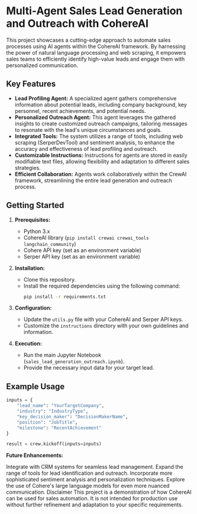# Multi-Agent Sales Lead Generation and Outreach with CohereAI

This project showcases a cutting-edge approach to automate sales processes using AI agents within the CohereAI framework. By harnessing the power of natural language processing and web scraping, it empowers sales teams to efficiently identify high-value leads and engage them with personalized communication.

## Key Features

- **Lead Profiling Agent:** A specialized agent gathers comprehensive information about potential leads, including company background, key personnel, recent achievements, and potential needs.
- **Personalized Outreach Agent:** This agent leverages the gathered insights to create customized outreach campaigns, tailoring messages to resonate with the lead's unique circumstances and goals.
- **Integrated Tools:** The system utilizes a range of tools, including web scraping (SerperDevTool) and sentiment analysis, to enhance the accuracy and effectiveness of lead profiling and outreach.
- **Customizable Instructions:** Instructions for agents are stored in easily modifiable text files, allowing flexibility and adaptation to different sales strategies.
- **Efficient Collaboration:** Agents work collaboratively within the CrewAI framework, streamlining the entire lead generation and outreach process.

## Getting Started

1. **Prerequisites:**
   - Python 3.x
   - CohereAI library (`pip install crewai crewai_tools langchain_community`)
   - Cohere API key (set as an environment variable)
   - Serper API key (set as an environment variable)

2. **Installation:**
   - Clone this repository.
   - Install the required dependencies using the following command:
     ```bash
     pip install -r requirements.txt
     ```

3. **Configuration:**
   - Update the `utils.py` file with your CohereAI and Serper API keys.
   - Customize the `instructions` directory with your own guidelines and information.

4. **Execution:**
   - Run the main Jupyter Notebook (`sales_lead_generation_outreach.ipynb`).
   - Provide the necessary input data for your target lead.

## Example Usage

```python
inputs = {
    "lead_name": "YourTargetCompany",
    "industry": "IndustryType",
    "key_decision_maker": "DecisionMakerName",
    "position": "JobTitle",
    "milestone": "RecentAchievement"
}

result = crew.kickoff(inputs=inputs)
```
**Future Enhancements:**

Integrate with CRM systems for seamless lead management.
Expand the range of tools for lead identification and outreach.
Incorporate more sophisticated sentiment analysis and personalization techniques.
Explore the use of Cohere's large language models for even more nuanced communication.
Disclaimer
This project is a demonstration of how CohereAI can be used for sales automation. It is not intended for production use without further refinement and adaptation to your specific requirements.
